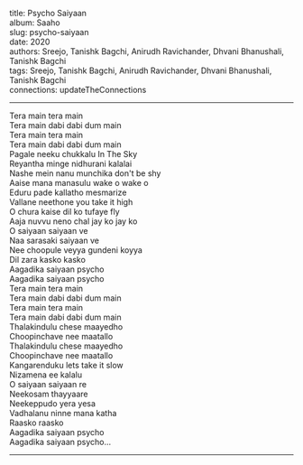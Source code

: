 title: Psycho Saiyaan  
album: Saaho  
slug: psycho-saiyaan  
date: 2020  
authors: Sreejo, Tanishk Bagchi, Anirudh Ravichander, Dhvani Bhanushali, Tanishk Bagchi  
tags: Sreejo, Tanishk Bagchi, Anirudh Ravichander, Dhvani Bhanushali, Tanishk Bagchi  
connections: updateTheConnections  

------------

Tera main tera main  
Tera main dabi dabi dum main  
Tera main tera main  
Tera main dabi dabi dum main  
Pagale neeku chukkalu In The Sky  
Reyantha minge nidhurani kalalai  
Nashe mein nanu munchika don't be shy  
Aaise mana manasulu wake o wake o  
Eduru pade kallatho mesmarize  
Vallane neethone you take it high  
O chura kaise dil ko tufaye fly  
Aaja nuvvu neno chal jay ko jay ko  
O saiyaan saiyaan ve  
Naa sarasaki saiyaan ve  
Nee choopule veyya gundeni koyya  
Dil zara kasko kasko  
Aagadika saiyaan psycho  
Aagadika saiyaan psycho  
Tera main tera main  
Tera main dabi dabi dum main  
Tera main tera main  
Tera main dabi dabi dum main  
Thalakindulu chese maayedho  
Choopinchave nee maatallo  
Thalakindulu chese maayedho  
Choopinchave nee maatallo  
Kangarenduku lets take it slow  
Nizamena ee kalalu  
O saiyaan saiyaan re  
Neekosam thayyaare  
Neekeppudo yera yesa  
Vadhalanu ninne mana katha  
Raasko raasko  
Aagadika saiyaan psycho  
Aagadika saiyaan psycho...  


------------
